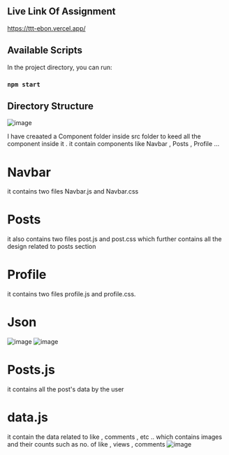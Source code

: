 ## Live Link Of Assignment

https://ttt-ebon.vercel.app/

## Available Scripts

In the project directory, you can run:

### `npm start`


## Directory Structure

![image](https://github.com/Satyam8804/ttt/assets/88649908/c744b275-603c-4260-a535-550a341dba3d)

I have creaated a Component folder inside src folder to keed all the component inside it . 
it contain components like Navbar , Posts , Profile ...

# Navbar 
it contains two files Navbar.js and Navbar.css 

# Posts 
it also contains two files post.js and post.css which further contains all the design related to posts section

# Profile

it contains two files profile.js and profile.css.

# Json 

![image](https://github.com/Satyam8804/ttt/assets/88649908/b2f4b8a9-2327-4e83-9fcb-798eb10b2665)
![image](https://github.com/Satyam8804/ttt/assets/88649908/a0c7ff11-981a-4112-a1f0-040840f1a1bf)

# Posts.js
 it contains all the post's data by the user 

# data.js
it contain the data related to like , comments , etc .. which contains images and their counts such as no. of like , views , comments 
![image](https://github.com/Satyam8804/ttt/assets/88649908/e616e741-6152-4b91-bb1b-b232a90c50c2)




